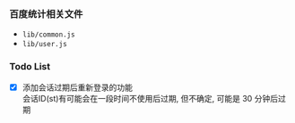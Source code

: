 ### 百度统计相关文件

- `lib/common.js`
- `lib/user.js` 

### Todo List

- [x] 添加会话过期后重新登录的功能    
  会话ID(st)有可能会在一段时间不使用后过期, 但不确定, 可能是 30 分钟后过期
